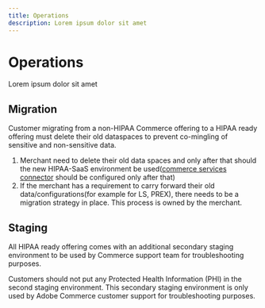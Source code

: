 ```yaml
---
title: Operations
description: Lorem ipsum dolor sit amet
---
```


# Operations

Lorem ipsum dolor sit amet

## Migration

Customer migrating from a non-HIPAA Commerce offering to a HIPAA ready offering must delete their old dataspaces to prevent co-mingling of sensitive and non-sensitive data.

1. Merchant need to delete their old data spaces and only after that should the new HIPAA-SaaS environment be used([commerce services connector](https://experienceleague.adobe.com/en/docs/commerce-merchant-services/user-guides/integration-services/saas) should be configured only after that)
1. If the merchant has a requirement to carry forward their old data/configurations(for example for LS, PREX), there needs to be a migration strategy in place. This process is owned by the merchant.

## Staging

All HIPAA ready offering comes with an additional secondary staging environment to be used by Commerce support team for troubleshooting purposes.  

Customers should not put any Protected Health Information (PHI) in the second staging environment. This secondary staging environment is only used by  Adobe Commerce customer support for troubleshooting purposes.
